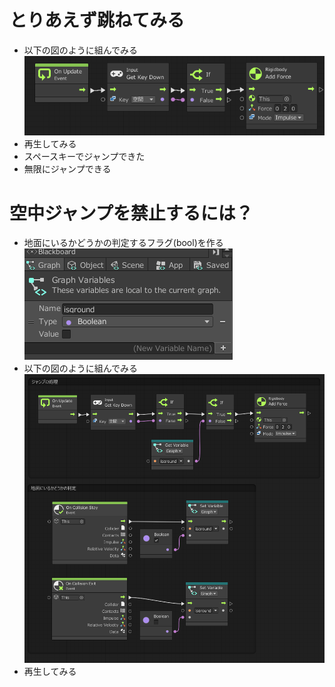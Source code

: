 # とりあえず跳ねてみる
- 以下の図のように組んでみる
![flow](https://github.com/Naja-Naja/Unity_Handson/blob/main/Handson/flow4.png)
- 再生してみる
- スペースキーでジャンプできた
- 無限にジャンプできる

# 空中ジャンプを禁止するには？
- 地面にいるかどうかの判定するフラグ(bool)を作る  
![flag](https://github.com/Naja-Naja/Unity_Handson/blob/main/Handson/createflag.png)
- 以下の図のように組んでみる  
![flow](https://github.com/Naja-Naja/Unity_Handson/blob/main/Handson/flow5.png)
- 再生してみる
